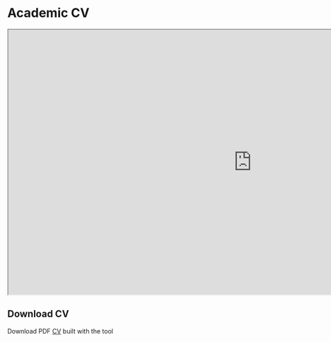 # Academic CV

<iframe src="https://dinhngocthuyvy.github.io/markdown-resume/output/sample.html"height="600" width="1100"></iframe>

## Download CV

Download PDF [CV](https://github.com/DinhNgocThuyVy/markdown-resume/blob/master/output/sample.pdf) built with the tool 
